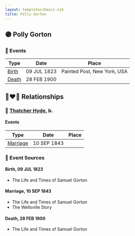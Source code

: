 ```yaml
---
layout: templates/basic.njk
title: Polly Gorton
---
```

## 🟣 Polly Gorton

### 📆 Events

Type | Date | Place
------ | ------ | ------
[Birth](#event-233390ce-999d-451d-99a1-25026e22161d) | 09 JUL 1823 | Painted Post, New York, USA
[Death](#event-1cb6d854-979c-4575-b884-6c84516cacd5) | 28 FEB 1900 |

## 👩‍❤️‍👨 Relationships

### 🔵 [Thatcher Hyde](/people/3/39742544), b.

#### Events

Type | Date | Place
------ | ------ | ------
[Marriage](#event-ad160874-36f8-4d22-bf5c-fdd8bea5ff95) | 10 SEP 1843 |
### 📰 Event Sources

#### <a id="event-233390ce-999d-451d-99a1-25026e22161d"></a> Birth, 09 JUL 1823
* The Life and Times of Samuel Gorton

#### <a id="event-ad160874-36f8-4d22-bf5c-fdd8bea5ff95"></a> Marriage, 10 SEP 1843
* The Life and Times of Samuel Gorton
* The Wellsville Story
#### <a id="event-1cb6d854-979c-4575-b884-6c84516cacd5"></a> Death, 28 FEB 1900
* The Life and Times of Samuel Gorton
